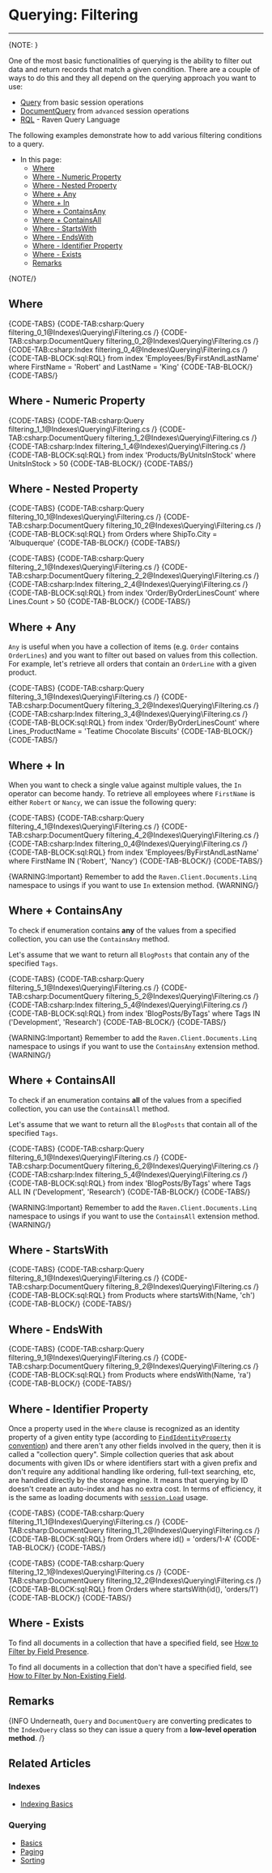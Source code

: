 # Querying: Filtering
---

{NOTE: }

One of the most basic functionalities of querying is the ability to filter out data and return records that match a given condition. 
There are a couple of ways to do this and they all depend on the querying approach you want to use: 

* [Query](../../client-api/session/querying/how-to-query) from basic session operations
* [DocumentQuery](../../client-api/session/querying/document-query/what-is-document-query) from `advanced` session operations 
* [RQL](../../client-api/session/querying/what-is-rql) - Raven Query Language 

The following examples demonstrate how to add various filtering conditions to a query.

* In this page:
   * [Where](../../indexes/querying/filtering#where)
   * [Where - Numeric Property](../../indexes/querying/filtering#where---numeric-property)
   * [Where - Nested Property](../../indexes/querying/filtering#where---nested-property)
   * [Where + Any](../../indexes/querying/filtering#where--any)
   * [Where + In](../../indexes/querying/filtering#where--in)
   * [Where + ContainsAny](../../indexes/querying/filtering#where--containsany)
   * [Where + ContainsAll](../../indexes/querying/filtering#where--containsall)
   * [Where - StartsWith](../../indexes/querying/filtering#where---startswith)
   * [Where - EndsWith](../../indexes/querying/filtering#where---endswith)
   * [Where - Identifier Property](../../indexes/querying/filtering#where---identifier-property)
   * [Where - Exists](../../indexes/querying/filtering#where---exists)
   * [Remarks](../../indexes/querying/filtering#remarks)

{NOTE/}

## Where

{CODE-TABS}
{CODE-TAB:csharp:Query filtering_0_1@Indexes\Querying\Filtering.cs /}
{CODE-TAB:csharp:DocumentQuery filtering_0_2@Indexes\Querying\Filtering.cs /}
{CODE-TAB:csharp:Index filtering_0_4@Indexes\Querying\Filtering.cs  /}
{CODE-TAB-BLOCK:sql:RQL}
from index 'Employees/ByFirstAndLastName'
where FirstName = 'Robert' and LastName = 'King'
{CODE-TAB-BLOCK/}
{CODE-TABS/}

## Where - Numeric Property

{CODE-TABS}
{CODE-TAB:csharp:Query filtering_1_1@Indexes\Querying\Filtering.cs /}
{CODE-TAB:csharp:DocumentQuery filtering_1_2@Indexes\Querying\Filtering.cs /}
{CODE-TAB:csharp:Index filtering_1_4@Indexes\Querying\Filtering.cs /}
{CODE-TAB-BLOCK:sql:RQL}
from index 'Products/ByUnitsInStock'
where UnitsInStock > 50
{CODE-TAB-BLOCK/}
{CODE-TABS/}

## Where - Nested Property

{CODE-TABS}
{CODE-TAB:csharp:Query filtering_10_1@Indexes\Querying\Filtering.cs /}
{CODE-TAB:csharp:DocumentQuery filtering_10_2@Indexes\Querying\Filtering.cs /}
{CODE-TAB-BLOCK:sql:RQL}
from Orders
where ShipTo.City = 'Albuquerque'
{CODE-TAB-BLOCK/}
{CODE-TABS/}

{CODE-TABS}
{CODE-TAB:csharp:Query filtering_2_1@Indexes\Querying\Filtering.cs /}
{CODE-TAB:csharp:DocumentQuery filtering_2_2@Indexes\Querying\Filtering.cs /}
{CODE-TAB:csharp:Index filtering_2_4@Indexes\Querying\Filtering.cs /}
{CODE-TAB-BLOCK:sql:RQL}
from index 'Order/ByOrderLinesCount'
where Lines.Count > 50
{CODE-TAB-BLOCK/}
{CODE-TABS/}

## Where + Any

`Any` is useful when you have a collection of items (e.g. `Order` contains `OrderLines`) and you want to filter out based on values from this collection. For example, let's retrieve all orders that contain an `OrderLine` with a given product.

{CODE-TABS}
{CODE-TAB:csharp:Query filtering_3_1@Indexes\Querying\Filtering.cs /}
{CODE-TAB:csharp:DocumentQuery filtering_3_2@Indexes\Querying\Filtering.cs /}
{CODE-TAB:csharp:Index filtering_3_4@Indexes\Querying\Filtering.cs /}
{CODE-TAB-BLOCK:sql:RQL}
from index 'Order/ByOrderLinesCount'
where Lines_ProductName = 'Teatime Chocolate Biscuits'
{CODE-TAB-BLOCK/}
{CODE-TABS/}

## Where + In

When you want to check a single value against multiple values, the `In` operator can become handy. To retrieve all employees where `FirstName` is either `Robert` or `Nancy`, we can issue the following query:

{CODE-TABS}
{CODE-TAB:csharp:Query filtering_4_1@Indexes\Querying\Filtering.cs /}
{CODE-TAB:csharp:DocumentQuery filtering_4_2@Indexes\Querying\Filtering.cs /}
{CODE-TAB:csharp:Index filtering_0_4@Indexes\Querying\Filtering.cs /}
{CODE-TAB-BLOCK:sql:RQL}
from index 'Employees/ByFirstAndLastName'
where FirstName IN ('Robert', 'Nancy')
{CODE-TAB-BLOCK/}
{CODE-TABS/}

{WARNING:Important}
Remember to add the `Raven.Client.Documents.Linq` namespace to usings if you want to use `In` extension method.
{WARNING/}

## Where + ContainsAny

To check if enumeration contains **any** of the values from a specified collection, you can use the `ContainsAny` method.

Let's assume that we want to return all `BlogPosts` that contain any of the specified `Tags`.

{CODE-TABS}
{CODE-TAB:csharp:Query filtering_5_1@Indexes\Querying\Filtering.cs /}
{CODE-TAB:csharp:DocumentQuery filtering_5_2@Indexes\Querying\Filtering.cs /}
{CODE-TAB:csharp:Index filtering_5_4@Indexes\Querying\Filtering.cs /}
{CODE-TAB-BLOCK:sql:RQL}
from index 'BlogPosts/ByTags'
where Tags IN ('Development', 'Research')
{CODE-TAB-BLOCK/}
{CODE-TABS/}

{WARNING:Important}
Remember to add the `Raven.Client.Documents.Linq` namespace to usings if you want to use the `ContainsAny` extension method.
{WARNING/}

## Where + ContainsAll

To check if an enumeration contains **all** of the values from a specified collection, you can use the `ContainsAll` method.

Let's assume that we want to return all the `BlogPosts` that contain all of the specified `Tags`.

{CODE-TABS}
{CODE-TAB:csharp:Query filtering_6_1@Indexes\Querying\Filtering.cs /}
{CODE-TAB:csharp:DocumentQuery filtering_6_2@Indexes\Querying\Filtering.cs /}
{CODE-TAB:csharp:Index filtering_5_4@Indexes\Querying\Filtering.cs /}
{CODE-TAB-BLOCK:sql:RQL}
from index 'BlogPosts/ByTags'
where Tags ALL IN ('Development', 'Research')
{CODE-TAB-BLOCK/}
{CODE-TABS/}

{WARNING:Important}
Remember to add the `Raven.Client.Documents.Linq` namespace to usings if you want to use the `ContainsAll` extension method.
{WARNING/}

## Where - StartsWith

{CODE-TABS}
{CODE-TAB:csharp:Query filtering_8_1@Indexes\Querying\Filtering.cs /}
{CODE-TAB:csharp:DocumentQuery filtering_8_2@Indexes\Querying\Filtering.cs /}
{CODE-TAB-BLOCK:sql:RQL}
from Products 
where startsWith(Name, 'ch')
{CODE-TAB-BLOCK/}
{CODE-TABS/}

## Where - EndsWith

{CODE-TABS}
{CODE-TAB:csharp:Query filtering_9_1@Indexes\Querying\Filtering.cs /}
{CODE-TAB:csharp:DocumentQuery filtering_9_2@Indexes\Querying\Filtering.cs /}
{CODE-TAB-BLOCK:sql:RQL}
from Products 
where endsWith(Name, 'ra')
{CODE-TAB-BLOCK/}
{CODE-TABS/}

## Where - Identifier Property

Once a property used in the `Where` clause is recognized as an identity property of a given entity type 
(according to [`FindIdentityProperty` convention](../../client-api/configuration/identifier-generation/global#findidentityproperty))
and there aren't any other fields involved in the query, then it is called a "collection query". 
Simple collection queries that ask about documents with given IDs or where identifiers start with a given prefix
and don't require any additional handling like ordering, full-text searching, etc, are handled directly by the storage engine. 
It means that querying by ID doesn't create an auto-index and has no extra cost. In terms of efficiency, it is the same as
loading documents with [`session.Load`](../../client-api/session/loading-entities) usage.


{CODE-TABS}
{CODE-TAB:csharp:Query filtering_11_1@Indexes\Querying\Filtering.cs /}
{CODE-TAB:csharp:DocumentQuery filtering_11_2@Indexes\Querying\Filtering.cs /}
{CODE-TAB-BLOCK:sql:RQL}
from Orders
where id() = 'orders/1-A'
{CODE-TAB-BLOCK/}
{CODE-TABS/}

{CODE-TABS}
{CODE-TAB:csharp:Query filtering_12_1@Indexes\Querying\Filtering.cs /}
{CODE-TAB:csharp:DocumentQuery filtering_12_2@Indexes\Querying\Filtering.cs /}
{CODE-TAB-BLOCK:sql:RQL}
from Orders
where startsWith(id(), 'orders/1')
{CODE-TAB-BLOCK/}
{CODE-TABS/}

## Where - Exists

To find all documents in a collection that have a specified field, see [How to Filter by Field Presence](../../client-api/session/querying/how-to-filter-by-field).  

To find all documents in a collection that don't have a specified field, see [How to Filter by Non-Existing Field](../../client-api/session/querying/how-to-filter-by-non-existing-field).

## Remarks

{INFO Underneath, `Query` and `DocumentQuery` are converting predicates to the `IndexQuery` class so they can issue a query from a **low-level operation method**. /}

## Related Articles

### Indexes

- [Indexing Basics](../../indexes/indexing-basics)

### Querying

- [Basics](../../indexes/querying/basics)
- [Paging](../../indexes/querying/paging)
- [Sorting](../../indexes/querying/sorting)
